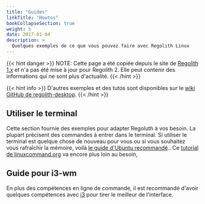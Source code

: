 ```yaml
---
title: "Guides"
linkTitle: "Howtos"
bookCollapseSection: true
weight: 5
date: 2017-01-04
description: >
  Quelques exemples de ce que vous pouvez faire avec Regolith Linux
---
```


{{< hint danger >}}
NOTE: Cette page a été copiée depuis le site de [Regolith 1.x](https://regolith-linux.org) et n'a pas été mise à jour pour Regolith 2. Elle peut contenir des informations qui ne sont plus d'actualité.
{{< /hint >}}

{{< hint info >}}
D'autres exemples et des tutos sont disponibles sur le [wiki GitHub de regolith-desktop](https://github.com/search?q=org%3Aregolith-linux&type=Wikis&in:HowTo).
{{< /hint >}}

## Utiliser le terminal

Cette section fournie des exemples pour adapter Regoluth à vos besoin.
La plupart précisent des commandes à entrer dans le terminal. Si utiliser le terminal est quelque chose de nouveau pour vous ou si vous souhaitez vous rafraîchir la mémoire, voilà [le guide d'Ubuntu recommandé](https://tutorials.ubuntu.com/tutorial/command-line-for-beginners#0)..
Ce [tutorial de linuxcommand.org](http://linuxcommand.org/lc3_learning_the_shell.php) va encore plus loin au besoin,

## Guide pour i3-wm

En plus des compétences en ligne de commande, il est recommandé d'avoir quelques compétences avec [i3](https://i3wm.org/docs/userguide.html) pour tirer le meilleur de l'interface.
